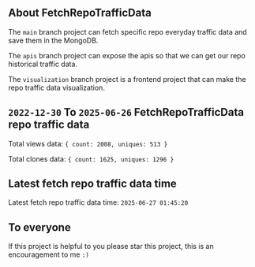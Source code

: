 ## About FetchRepoTrafficData

The `main` branch project can fetch specific repo everyday traffic data and save them in the MongoDB.

The `apis` branch project can expose the apis so that we can get our repo historical traffic data.

The `visualization` branch project is a frontend project that can make the repo traffic data visualization.

## `2022-12-30` To `2025-06-26` FetchRepoTrafficData repo traffic data

Total views data: `{ count: 2008, uniques: 513 }`

Total clones data: `{ count: 1625, uniques: 1296 }`

## Latest fetch repo traffic data time

Latest fetch repo traffic data time: `2025-06-27 01:45:20`

## To everyone

If this project is helpful to you please star this project, this is an encouragement to me `:)`



